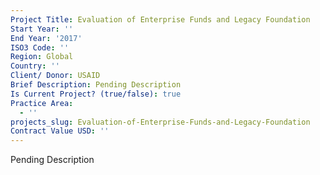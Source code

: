 ```yaml
---
Project Title: Evaluation of Enterprise Funds and Legacy Foundation
Start Year: ''
End Year: '2017'
ISO3 Code: ''
Region: Global
Country: ''
Client/ Donor: USAID
Brief Description: Pending Description
Is Current Project? (true/false): true
Practice Area:
  - ''
projects_slug: Evaluation-of-Enterprise-Funds-and-Legacy-Foundation
Contract Value USD: ''
---
```

Pending Description